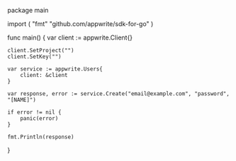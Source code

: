 package main

import (
    "fmt"
    "github.com/appwrite/sdk-for-go"
)

func main() {
    var client := appwrite.Client{}

    client.SetProject("")
    client.SetKey("")

    var service := appwrite.Users{
        client: &client
    }

    var response, error := service.Create("email@example.com", "password", "[NAME]")

    if error != nil {
        panic(error)
    }

    fmt.Println(response)
}